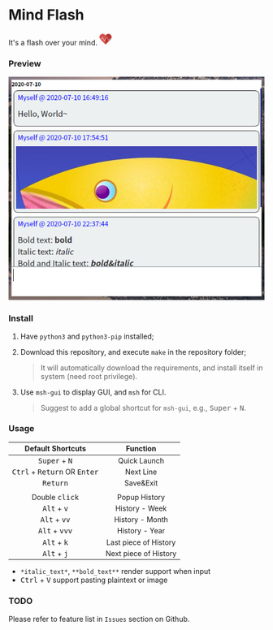 # Mind Flash

It's a flash over your mind. <img src="./res/icons/pulse_heart.png" width="24">

### Preview

![preview-01](./previews/preview-03.png)

### Install

1. Have `python3` and `python3-pip` installed;

2. Download this repository, and execute `make` in the repository folder;
    
    > It will automatically download the requirements, and install itself in system (need root privilege).
    
3. Use `msh-gui` to display GUI, and `msh` for CLI.
    
    > Suggest to add a global shortcut for `msh-gui`, e.g., <kbd>Super</kbd> + <kbd>N</kbd>.

### Usage

| Default Shortcuts |                 Function                 |
| :-------------: | :--------------------------------------: |
| <kbd>Super</kbd> + <kbd>N</kbd> | Quick Launch |
|    <kbd>Ctrl</kbd> + <kbd>Return</kbd> OR <kbd>Enter</kbd>    | Next Line |
|    <kbd>Return</kbd>    |            Save&Exit    |
|                 |                                          |
|  Double <kbd>click</kbd>  |     Popup History |
|  <kbd>Alt</kbd> + <kbd>v</kbd>  | History - Week |
| <kbd>Alt</kbd> + <kbd>vv</kbd> | History - Month |
| <kbd>Alt</kbd> + <kbd>vvv</kbd> | History - Year |
| <kbd>Alt</kbd> + <kbd>k</kbd> | Last piece of History |
| <kbd>Alt</kbd> + <kbd>j</kbd> | Next piece of History |
* `*italic_text*`, `**bold_text**` render support when input
* <kbd>Ctrl</kbd> + <kbd>V</kbd> support pasting plaintext or image

### TODO
Please refer to feature list in `Issues` section on Github.
